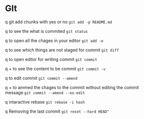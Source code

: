 # GIt
q git add chunks with yes or no
`git add -p README.md`

q to see the what is commited
`git status`

q to open all the chages in your editor
`git add -e`

q to see which things are not staged for commit 
`git diff`

q to open editor for writing commit 
`git commit`

q + to see the content to be commit 
`git commit -v`

q to edit commit 
`git commit --amend`

q + to ammed the chages to the commit without editing the commit message
`git commit --amend --no-edit`

q intaractive rebase
`git rebase -i hash`

q Removing the last commit
`git reset --hard HEAD^`
